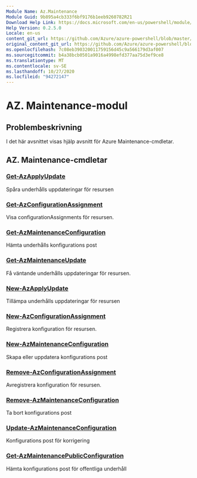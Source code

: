 ```yaml
---
Module Name: Az.Maintenance
Module Guid: 9b895a4cb333f6bf9176b1eeb9260782R21
Download Help Link: https://docs.microsoft.com/en-us/powershell/module/az.maintenance
Help Version: 0.2.5.0
Locale: en-us
content_git_url: https://github.com/Azure/azure-powershell/blob/master/src/Maintenance/Maintenance/help/Az.Maintenance.md
original_content_git_url: https://github.com/Azure/azure-powershell/blob/master/src/Maintenance/Maintenance/help/Az.Maintenance.md
ms.openlocfilehash: 7c08eb390320011759156d45c9a566179d3af007
ms.sourcegitcommit: b4a38bcb0501a9016a4998efd377aa75d3ef9ce8
ms.translationtype: MT
ms.contentlocale: sv-SE
ms.lasthandoff: 10/27/2020
ms.locfileid: "94272147"
---
```

# AZ. Maintenance-modul
## Problembeskrivning
I det här avsnittet visas hjälp avsnitt för Azure Maintenance-cmdletar.

## AZ. Maintenance-cmdletar
### [Get-AzApplyUpdate](Get-AzApplyUpdate.md)
Spåra underhålls uppdateringar för resursen

### [Get-AzConfigurationAssignment](Get-AzConfigurationAssignment.md)
Visa configurationAssignments för resursen.

### [Get-AzMaintenanceConfiguration](Get-AzMaintenanceConfiguration.md)
Hämta underhålls konfigurations post

### [Get-AzMaintenanceUpdate](Get-AzMaintenanceUpdate.md)
Få väntande underhålls uppdateringar för resursen.

### [New-AzApplyUpdate](New-AzApplyUpdate.md)
Tillämpa underhålls uppdateringar för resursen

### [New-AzConfigurationAssignment](New-AzConfigurationAssignment.md)
Registrera konfiguration för resursen.

### [New-AzMaintenanceConfiguration](New-AzMaintenanceConfiguration.md)
Skapa eller uppdatera konfigurations post

### [Remove-AzConfigurationAssignment](Remove-AzConfigurationAssignment.md)
Avregistrera konfiguration för resursen.

### [Remove-AzMaintenanceConfiguration](Remove-AzMaintenanceConfiguration.md)
Ta bort konfigurations post

### [Update-AzMaintenanceConfiguration](Update-AzMaintenanceConfiguration.md)
Konfigurations post för korrigering

### [Get-AzMaintenancePublicConfiguration](Get-AzMaintenancePublicConfiguration.md)
Hämta konfigurations post för offentliga underhåll

